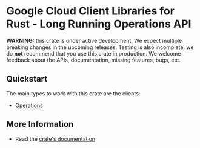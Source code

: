 # Google Cloud Client Libraries for Rust - Long Running Operations API

<!-- Code generated by sidekick. DO NOT EDIT. -->

**WARNING:** this crate is under active development. We expect multiple breaking
changes in the upcoming releases. Testing is also incomplete, we do **not**
recommend that you use this crate in production. We welcome feedback about the
APIs, documentation, missing features, bugs, etc.



## Quickstart

The main types to work with this crate are the clients:

* [Operations](https://docs.rs/google-cloud-longrunning/latest/google_cloud_longrunning/client/struct.Operations.html)

## More Information

* Read the [crate's documentation](https://docs.rs/google-cloud-longrunning/latest/google-cloud-longrunning)
